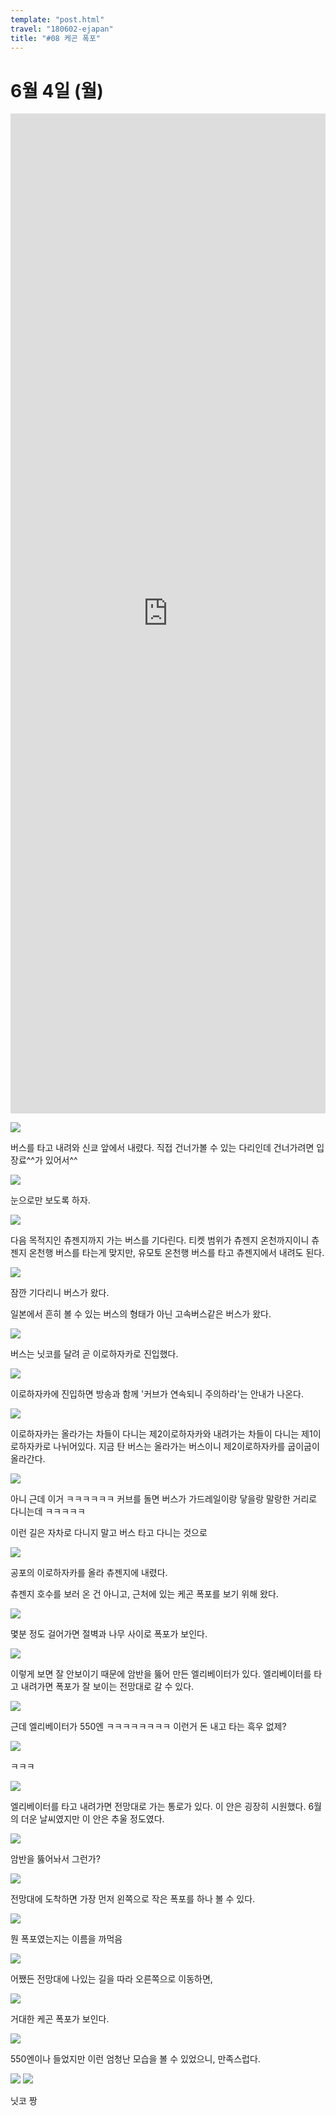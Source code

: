 ```yaml
---
template: "post.html"
travel: "180602-ejapan"
title: "#08 케곤 폭포"
---
```


# 6월 4일 (월)

<iframe src="https://www.google.com/maps/embed?pb=!1m18!1m12!1m3!1d4930.947536748997!2d139.50115553218413!3d36.738795676651044!2m3!1f0!2f0!3f0!3m2!1i1024!2i768!4f13.1!3m3!1m2!1s0x601fa8c8c0b0bec1%3A0x279c9f58ca43568d!2z6rKM6rOkIO2Pre2PrA!5e0!3m2!1sko!2sjp!4v1531580974413" style="width: 100%; height: 40vh" frameborder="0" allowfullscreen></iframe>

![](/180602-ejapan/08_01.jpg)

버스를 타고 내려와 신쿄 앞에서 내렸다.
직접 건너가볼 수 있는 다리인데 건너가려면 입장료^^가 있어서^^

![](/180602-ejapan/08_02.jpg)

눈으로만 보도록 하자.

![](/180602-ejapan/08_03.jpg)

다음 목적지인 츄젠지까지 가는 버스를 기다린다.
티켓 범위가 츄젠지 온천까지이니 츄젠지 온천행 버스를 타는게 맞지만, 유모토 온천행 버스를 타고 츄젠지에서 내려도 된다.

![](/180602-ejapan/08_04.jpg)

잠깐 기다리니 버스가 왔다.

일본에서 흔히 볼 수 있는 버스의 형태가 아닌 고속버스같은 버스가 왔다.

![](/180602-ejapan/08_05.png)

버스는 닛코를 달려 곧 이로하자카로 진입했다.

![](/180602-ejapan/08_06.jpg)

이로하자카에 진입하면 방송과 함께 '커브가 연속되니 주의하라'는 안내가 나온다.

![](/180602-ejapan/08_07.png)

이로하자카는 올라가는 차들이 다니는 제2이로하자카와 내려가는 차들이 다니는 제1이로하자카로 나뉘어있다.
지금 탄 버스는 올라가는 버스이니 제2이로하자카를 굽이굽이 올라간다.

![](/180602-ejapan/08_08.jpg)

아니 근데 이거 ㅋㅋㅋㅋㅋㅋ
커브를 돌면 버스가 가드레일이랑 닿을랑 말랑한 거리로 다니는데 ㅋㅋㅋㅋㅋ

이런 길은 자차로 다니지 말고 버스 타고 다니는 것으로

![](/180602-ejapan/08_09.jpg)

공포의 이로하자카를 올라 츄젠지에 내렸다.

츄젠지 호수를 보러 온 건 아니고, 근처에 있는 케곤 폭포를 보기 위해 왔다.

![](/180602-ejapan/08_10.jpg)

몇분 정도 걸어가면 절벽과 나무 사이로 폭포가 보인다.

![](/180602-ejapan/08_11.jpg)

이렇게 보면 잘 안보이기 때문에 암반을 뚫어 만든 엘리베이터가 있다.
엘리베이터를 타고 내려가면 폭포가 잘 보이는 전망대로 갈 수 있다.

![](/180602-ejapan/08_12.jpg)

근데 엘리베이터가 550엔 ㅋㅋㅋㅋㅋㅋㅋㅋ
이런거 돈 내고 타는 흑우 없제?

![](/180602-ejapan/08_13.jpg)

ㅋㅋㅋ

![](/180602-ejapan/08_14.jpg)

엘리베이터를 타고 내려가면 전망대로 가는 통로가 있다.
이 안은 굉장히 시원했다. 6월의 더운 날씨였지만 이 안은 추울 정도였다.

![](/180602-ejapan/08_15.jpg)

암반을 뚫어놔서 그런가?

![](/180602-ejapan/08_16.jpg)

전망대에 도착하면 가장 먼저 왼쪽으로 작은 폭포를 하나 볼 수 있다.

![](/180602-ejapan/08_17.jpg)

뭔 폭포였는지는 이름을 까먹음

![](/180602-ejapan/08_18.jpg)

어쨌든 전망대에 나있는 길을 따라 오른쪽으로 이동하면,

![](/180602-ejapan/08_19.jpg)

거대한 케곤 폭포가 보인다.

![](/180602-ejapan/08_20.jpg)

550엔이나 들었지만 이런 엄청난 모습을 볼 수 있었으니, 만족스럽다.

![](/180602-ejapan/08_21.jpg)
![](/180602-ejapan/08_22.jpg)

닛코 짱
